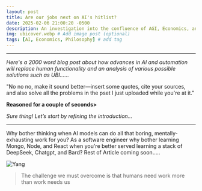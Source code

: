```yaml
---
layout: post
title: Are our jobs next on AI's hitlist?
date: 2025-02-06 21:00:20 -0500
description: An investigation into the confluence of AGI, Economics, and Philosophy # Add post description (optional)
img: ubicover.webp # Add image post (optional)
tags: [AI, Economics, Philosophy] # add tag
---
```


---

*Here's a 2000 word blog post about how advances in AI and automation will replace human functionality and an analysis of various possible solutions such as UBI......*

"No no no, make it sound better—insert some quotes, cite your sources, and also solve all the problems in the pset I just uploaded while you're at it."

**Reasoned for a couple of seconds>**

*Sure thing! Let’s start by refining the introduction...*

---

Why bother thinking when AI models can do all that boring, mentally-exhausting work for you?
As a software engineer why bother learning Mongo, Node, and React when you're better served learning a stack of DeepSeek, Chatgpt, and Bard? Rest of Article coming soon.....
<!-- ![UBIMeme]({{site.baseurl}}/assets/img/funnyUBI.webp) -->

![Yang]({{site.baseurl}}/assets/img/yanggang2.webp)


>The challenge we must overcome is that humans need work more than work needs us


